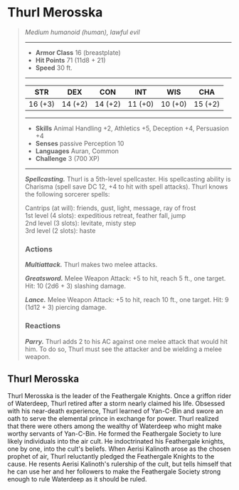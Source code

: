 # Thurl Merosska
>*Medium humanoid (human), lawful evil*
>___
>- **Armor Class** 16 (breastplate)
>- **Hit Points** 71 (11d8 + 21)
>- **Speed** 30 ft.
>___
>|STR|DEX|CON|INT|WIS|CHA|
>|:---:|:---:|:---:|:---:|:---:|:---:|
>|16 (+3)|14 (+2)|14 (+2)|11 (+0)|10 (+0)|15 (+2)|
>___
>- **Skills** Animal Handling +2, Athletics +5, Deception +4, Persuasion +4
>- **Senses** passive Perception 10
>- **Languages** Auran, Common
>- **Challenge** 3 (700 XP)
>___
>***Spellcasting.*** Thurl is a 5th-level spellcaster. His spellcasting ability is Charisma (spell save DC 12, +4 to hit with spell attacks). Thurl knows the following sorcerer spells:  
>
>Cantrips (at will): friends, gust, light, message, ray of frost  
>1st level (4 slots): expeditious retreat, feather fall, jump  
>2nd level (3 slots): levitate, misty step  
>3rd level (2 slots): haste  
>
>### Actions
>***Multiattack.*** Thurl makes two melee attacks.  
>
>***Greatsword.*** Melee Weapon Attack: +5 to hit, reach 5 ft., one target. Hit: 10 (2d6 + 3) slashing damage.  
>
>***Lance.*** Melee Weapon Attack: +5 to hit, reach 10 ft., one target. Hit: 9 (1d12 + 3) piercing damage.  
>
>### Reactions
>***Parry.*** Thurl adds 2 to his AC against one melee attack that would hit him. To do so, Thurl must see the attacker and be wielding a melee weapon.
## Thurl Merosska
Thurl Merosska is the leader of the Feathergale Knights. Once a griffon rider of Waterdeep, Thurl retired after a storm nearly claimed his life. Obsessed with his near-death experience, Thurl learned of Yan-C-Bin and swore an oath to serve the elemental prince in exchange for power.
Thurl realized that there were others among the wealthy of Waterdeep who might make worthy servants of Yan-C-Bin. He formed the Feathergale Society to lure likely individuals into the air cult. He indoctrinated his Feathergale knights, one by one, into the cult's beliefs.
When Aerisi Kalinoth arose as the chosen prophet of air, Thurl reluctantly pledged the Feathergale Knights to the cause. He resents Aerisi Kalinoth's rulership of the cult, but tells himself that he can use her and her followers to make the Feathergale Society strong enough to rule Waterdeep as it should be ruled.